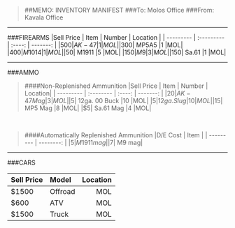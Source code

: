 > ##MEMO: INVENTORY MANIFEST
> ###To: Molos Office
> ###From: Kavala Office

----------
###FIREARMS
|Sell Price | Item    	 | Number | Location |
| --------- | :--------- | :----: | -------: |
|$500|	AK-47 		|1	|MOL|
|$300|	MP5A5 		|1	|MOL|
|$400|	M1014		|1	|MOL|
|$50|	M1911		|5	|MOL|
|$150|	M9		|3	|MOL|
|$150|	Sa.61		|1	|MOL|

***

###AMMO
>####Non-Replenished Ammunition
>|Sell Price | Item	| Number | Location|
>| --------- | :-------- | :----: | -------: |
>|$20|	AK-47 Mag	|3	|MOL|
>|$5|	12ga. 00 Buck	|10	|MOL|
>|$5|	12ga. Slug	|10	|MOL|
>|$15|	MP5 Mag		|8	|MOL|
>|$5|	Sa.61 Mag	|4	|MOL|

<br>

>####Automatically Replenished Ammunition
>|D/E Cost | Item	|
>| --------- | --------: |
>|$5|	  M1911 mag|
>|$7|	  M9 mag|

***

###CARS

|Sell Price | Model    	 | Location |
| --------- | :--------- | -------: |
|$1500|	Offroad		|MOL|
|$600|	ATV		|MOL|
|$1500|	Truck		|MOL|

